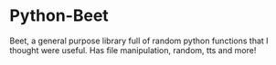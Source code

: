 # Python-Beet
Beet, a general purpose library full of random python functions that I thought were useful. Has file manipulation, random, tts and more!
